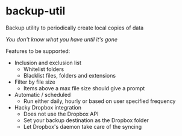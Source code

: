# backup-util
Backup utility to periodically create local copies of data

_You don't know what you have until it's gone_

Features to be supported:
- Inclusion and exclusion list
    - Whitelist folders
    - Blacklist files, folders and extensions
- Filter by file size
    - Items above a max file size should give a prompt
- Automatic / scheduled
    - Run either daily, hourly or based on user specified frequency
- Hacky Dropbox integration
    - Does not use the Dropbox API
    - Set your backup destination as the Dropbox folder
    - Let Dropbox's daemon take care of the syncing